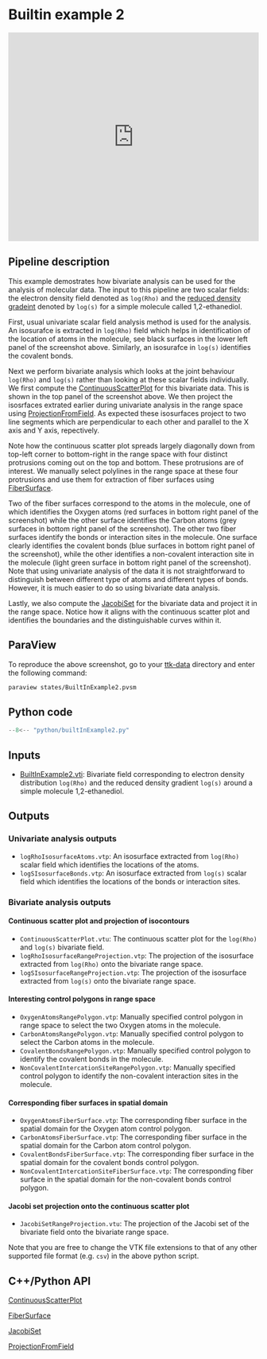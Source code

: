 # Builtin example 2

<!--[![Builtin example 2 video tutorial](https://topology-tool-kit.github.io/img/gallery/builtinExample2.jpg)](https://youtu.be/Rdsfkb6SpK8)-->

<iframe src="https://www.youtube.com/embed/7mlUzUJKA78" allowfullscreen="" width="100%" height="420" frameborder="0"></iframe>

## Pipeline description
This example demostrates how bivariate analysis can be used for the analysis of molecular data. The input to this pipeline are two scalar fields: the electron density field denoted as `log(Rho)` and the [reduced density gradeint](https://www.tandfonline.com/doi/full/10.1080/00268976.2015.1123777) denoted by `log(s)` for a simple molecule called 1,2-ethanediol.

First, usual univariate scalar field analysis method is used for the analysis. An isosurafce is extracted in `log(Rho)` field which helps in identification of the location of atoms in the molecule, see black surfaces in the lower left panel of the screenshot above. Similarly, an isosurafce in `log(s)` identifies the covalent bonds.

Next we perform bivariate analysis which looks at the joint behaviour `log(Rho)` and `log(s)` rather than looking at these scalar fields individually. We first compute the [ContinuousScatterPlot](https://topology-tool-kit.github.io/doc/html/classttkContinuousScatterPlot.html) for this bivariate data. This is shown in the top panel of the screenshot above. We then project the isosrfaces extrated earlier during univariate analysis in the range space using [ProjectionFromField](https://topology-tool-kit.github.io/doc/html/classttkProjectionFromField.html). As expected these isosurfaces project to two line segments which are perpendicular to each other and parallel to the X axis and Y axis, repectively.

Note how the continuous scatter plot spreads largely diagonally down from top-left corner to bottom-right in the range space with four distinct protrusions coming out on the top and bottom. These protrusions are of interest. We manually select polylines in the range space at these four protrusions and use them for extraction of fiber surfaces using [FiberSurface](https://topology-tool-kit.github.io/doc/html/classttkFiberSurface.html). 

Two of the fiber surfaces correspond to the atoms in the molecule, one of which identifies the Oxygen atoms (red surfaces in bottom right panel of the screenshot) while the other surface identifies the Carbon atoms (grey surfaces in bottom right panel of the screenshot). The other two fiber surfaces identify the bonds or interaction sites in the molecule. One surface clearly identifies the covalent bonds (blue surfaces in bottom right panel of the screenshot), while the other identifies a non-covalent interaction site in the molecule (light green surface in bottom right panel of the screenshot). Note that using univariate analysis of the data it is not straightforward to distinguish between different type of atoms and different types of bonds. However, it is much easier to do so using bivariate data analysis.

Lastly, we also compute the [JacobiSet](https://topology-tool-kit.github.io/doc/html/classttkJacobiSet.html) for the bivariate data and project it in the range space. Notice how it aligns with the continuous scatter plot and identifies the boundaries and the distinguishable curves within it.

## ParaView
To reproduce the above screenshot, go to your [ttk-data](https://github.com/topology-tool-kit/ttk-data) directory and enter the following command:
``` bash
paraview states/BuiltInExample2.pvsm
```

## Python code

``` python  linenums="1"
--8<-- "python/builtInExample2.py"
```

## Inputs
- [BuiltInExample2.vti](https://github.com/topology-tool-kit/ttk-data/raw/dev/BuiltInExample2.vti): Bivariate field corresponding to electron density distribution `log(Rho)` and the reduced density gradient `log(s)` around a simple molecule 1,2-ethanediol.

## Outputs

### Univariate analysis outputs
- `logRhoIsosurfaceAtoms.vtp`: An isosurface extracted from `log(Rho)` scalar field which identifies the locations of the atoms.
- `logSIsosurfaceBonds.vtp`: An isosurface extracted from `log(s)` scalar field which identifies the locations of the bonds or interaction sites.

### Bivariate analysis outputs 
#### Continuous scatter plot and projection of isocontours
- `ContinuousScatterPlot.vtu`: The continuous scatter plot for the `log(Rho)` and `log(s)` bivariate field.
- `logRhoIsosurfaceRangeProjection.vtp`: The projection of the isosurface extracted from `log(Rho)` onto the bivariate range space.
- `logSIsosurfaceRangeProjection.vtp`: The projection of the isosurface extracted from `log(s)` onto the bivariate range space.

#### Interesting control polygons in range space
- `OxygenAtomsRangePolygon.vtp`: Manually specified control polygon in range space to select the two Oxygen atoms in the molecule.
- `CarbonAtomsRangePolygon.vtp`: Manually specified control polygon to select the Carbon atoms in the molecule.
- `CovalentBondsRangePolygon.vtp`: Manually specified control polygon to identify the covalent bonds in the molecule.
- `NonCovalentIntercationSiteRangePolygon.vtp`: Manually specified control polygon to identify the non-covalent interaction sites in the molecule.

#### Corresponding fiber surfaces in spatial domain
- `OxygenAtomsFiberSurface.vtp`: The corresponding fiber surface in the spatial domain for the Oxygen atom control polygon.
- `CarbonAtomsFiberSurface.vtp`: The corresponding fiber surface in the spatial domain for the Carbon atom control polygon.
- `CovalentBondsFiberSurface.vtp`: The corresponding fiber surface in the spatial domain for the covalent bonds control polygon.
- `NonCovalentIntercationSiteFiberSurface.vtp`: The corresponding fiber surface in the spatial domain for the non-covalent bonds control polygon.

#### Jacobi set projection onto the continuous scatter plot 
- `JacobiSetRangeProjection.vtu`: The projection of the Jacobi set of the bivariate field onto the bivariate range space.

Note that you are free to change the VTK file extensions to that of any other supported file format (e.g. `csv`) in the above python script.


## C++/Python API
[ContinuousScatterPlot](https://topology-tool-kit.github.io/doc/html/classttkContinuousScatterPlot.html)

[FiberSurface](https://topology-tool-kit.github.io/doc/html/classttkFiberSurface.html)

[JacobiSet](https://topology-tool-kit.github.io/doc/html/classttkJacobiSet.html)

[ProjectionFromField](https://topology-tool-kit.github.io/doc/html/classttkProjectionFromField.html)


